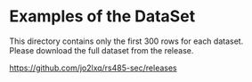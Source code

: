 # Examples of the DataSet

This directory contains only the first 300 rows for each dataset.  
Please download the full dataset from the release.

https://github.com/jo2lxq/rs485-sec/releases
